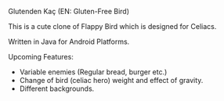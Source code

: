 Glutenden Kaç (EN: Gluten-Free Bird)

This is a cute clone of Flappy Bird which is designed for Celiacs.

Written in Java for Android Platforms.

Upcoming Features:
 - Variable enemies (Regular bread, burger etc.)
 - Change of bird (celiac hero) weight and effect of gravity.
 - Different backgrounds.

